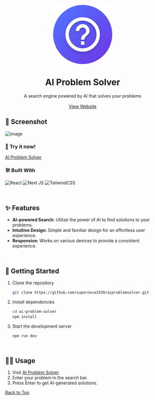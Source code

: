 <a name="readme-top"></a>

<!-- PROJECT LOGO -->
<!--suppress HtmlDeprecatedAttribute -->
<div align="center">
<img src="public/icon-192.png" alt="AI Problem Solver Logo">
  <h1 align="center">AI Problem Solver</h1>

  <p align="center">
    A search engine powered by AI that solves your problems
    <br />
    <br />
    <a href="https://aiproblemsolver.vercel.app">View Website</a>
  </p>
</div>

<!-- Preview -->
## 📸 Screenshot
![image](https://github.com/Supernova3339/aiproblemsolver/assets/63515814/010e9ee6-ebc8-40e7-826a-d4ee8227d79a)

### 🚀 Try it now!

[AI Problem Solver](https://aiproblemsolver.vercel.app)

### 🛠️ Built With

![React](https://img.shields.io/badge/react-%2320232a.svg?style=for-the-badge&logo=react&logoColor=%2361DAFB)
![Next JS](https://img.shields.io/badge/Next-black?style=for-the-badge&logo=next.js&logoColor=white)
![TailwindCSS](https://img.shields.io/badge/tailwindcss-%2338B2AC.svg?style=for-the-badge&logo=tailwind-css&logoColor=white)

<br />

<!-- Features -->
## ✨ Features

- **AI-powered Search:** Utilize the power of AI to find solutions to your problems.
- **Intuitive Design:** Simple and familiar design for an effortless user experience.
- **Responsive:** Works on various devices to provide a consistent experience.

<br />

<!-- Getting Started -->
## 🚀 Getting Started

1. Clone the repository
   ```sh
   git clone https://github.com/supernova3339/aiproblemsolver.git
   ```
2. Install dependencies
   ```sh
   cd ai-problem-solver
   npm install
   ```
3. Start the development server
   ```sh
   npm run dev
   ```

<br />

<!-- Usage -->
## 🧑‍💻 Usage

1. Visit [AI Problem Solver](https://aiproblemsolver.vercel.app/).
2. Enter your problem in the search bar.
3. Press Enter to get AI-generated solutions.

<a href="#readme-top">Back to Top</a>
